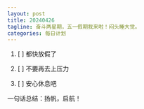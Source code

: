 ```yaml
---
layout: post
title: 20240426
tagline: 奋斗两星期，五一假期我来啦！闷头睡大觉。
categories: 每日计划
---
```




1. [ ] 都快放假了

2. [ ] 不要再去上压力

3. [ ] 安心休息吧

一句话总结：扬帆，启航！